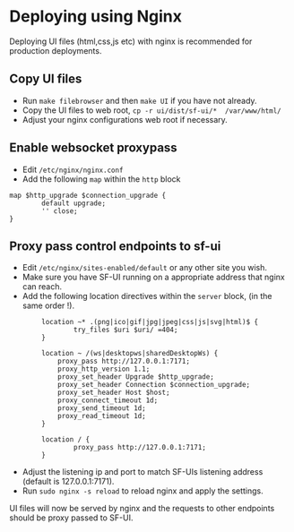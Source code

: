# Deploying using Nginx
Deploying  UI files (html,css,js etc) with nginx is recommended for production deployments.


## Copy UI files
- Run `make filebrowser` and then `make UI` if you have not already.
- Copy the UI files to web root, `cp -r ui/dist/sf-ui/*  /var/www/html/`
- Adjust your nginx configurations web root if necessary.

## Enable websocket proxypass
  - Edit `/etc/nginx/nginx.conf`
  - Add the following `map` within the `http` block
```nginx
map $http_upgrade $connection_upgrade {
        default upgrade;
        '' close;
}
```

## Proxy pass  control endpoints to sf-ui
- Edit `/etc/nginx/sites-enabled/default` or any other site you wish.
- Make sure you have SF-UI running on a appropriate address that nginx can reach.
- Add the following location directives within the `server` block, (in the same order !).
```nginx
        location ~* .(png|ico|gif|jpg|jpeg|css|js|svg|html)$ {
                try_files $uri $uri/ =404;
        }

        location ~ /(ws|desktopws|sharedDesktopWs) {
            proxy_pass http://127.0.0.1:7171;
            proxy_http_version 1.1;
            proxy_set_header Upgrade $http_upgrade;
            proxy_set_header Connection $connection_upgrade;
            proxy_set_header Host $host;
            proxy_connect_timeout 1d;
            proxy_send_timeout 1d;
            proxy_read_timeout 1d;
        }

        location / {
                proxy_pass http://127.0.0.1:7171;
        }
```
- Adjust the listening ip and port to match  SF-UIs listening address (default is 127.0.0.1:7171).
- Run `sudo nginx -s reload` to reload nginx and apply the settings.


UI files will now be served by nginx and the requests to other endpoints should be proxy passed to SF-UI.
